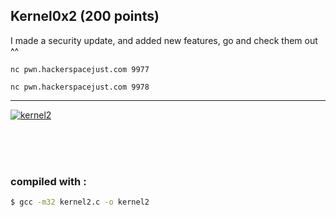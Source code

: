 Kernel0x2 (200 points)
----------------------------------------
I made a security update, and added new features, go and check them out ^^

`nc pwn.hackerspacejust.com 9977`

`nc pwn.hackerspacejust.com 9978`

----------------------------------------

[![kernel2][1]][1_url]

[1]: https://img.shields.io/badge/-kernel2-blue?style=for-the-badge&logo=

[1_url]: kernel2


<br>
<br>
<br>

### compiled with :

```bash
$ gcc -m32 kernel2.c -o kernel2
```